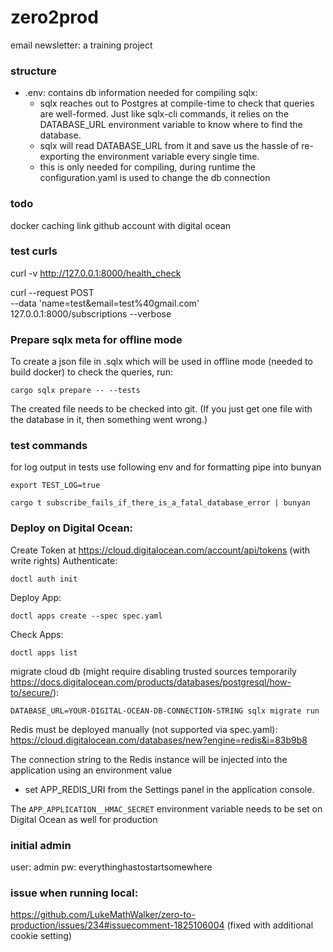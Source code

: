 # zero2prod

email newsletter: a training project

### structure

* .env:  contains db information needed for compiling sqlx:
    * sqlx reaches out to Postgres at compile-time to check that queries are well-formed. Just like sqlx-cli commands,
      it relies on the DATABASE_URL environment variable to know where to find the database.
    * sqlx will read DATABASE_URL from it and save us the hassle of re-exporting the environment variable every single
      time.
    * this is only needed for compiling, during runtime the configuration.yaml is used to change the db connection

### todo

docker caching
link github account with digital ocean

### test curls

curl -v http://127.0.0.1:8000/health_check

curl --request POST \
--data 'name=test&email=test%40gmail.com' \
127.0.0.1:8000/subscriptions --verbose

### Prepare sqlx meta for offline mode

To create a json file in .sqlx which will be used in offline mode (needed to build docker) to check the queries, run:

    cargo sqlx prepare -- --tests

The created file needs to be checked into git. (If you just get one file with the database in it, then something went
wrong.)

### test commands

for log output in tests use following env and for formatting pipe into bunyan

    export TEST_LOG=true

    cargo t subscribe_fails_if_there_is_a_fatal_database_error | bunyan

### Deploy on Digital Ocean:

Create Token at https://cloud.digitalocean.com/account/api/tokens (with write rights)
Authenticate:

    doctl auth init 

Deploy App:

    doctl apps create --spec spec.yaml 

Check Apps:

    doctl apps list 

migrate cloud db (might require disabling trusted sources
temporarily https://docs.digitalocean.com/products/databases/postgresql/how-to/secure/):

    DATABASE_URL=YOUR-DIGITAL-OCEAN-DB-CONNECTION-STRING sqlx migrate run

Redis must be deployed manually (not supported via spec.yaml):
https://cloud.digitalocean.com/databases/new?engine=redis&i=83b9b8


The connection string to the Redis instance will be injected into the application using an environment value
- set APP_REDIS_URI from the Settings panel in the application console.


The `APP_APPLICATION__HMAC_SECRET` environment variable needs to be set on Digital Ocean as well for production


### initial admin
user: admin
pw: everythinghastostartsomewhere


### issue when running local:
https://github.com/LukeMathWalker/zero-to-production/issues/234#issuecomment-1825106004
(fixed with additional cookie setting)